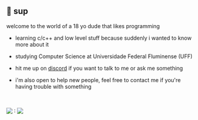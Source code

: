 ## 👋 sup

welcome to the world of a 18 yo dude that likes programming

- learning c/c++ and low level stuff because suddenly i wanted to know more about it

- studying Computer Science at Universidade Federal Fluminense (UFF)

- hit me up on [discord](https://discord.com/users/286652790326034432) if you want to talk to me or ask me something

- i'm also open to help new people, feel free to contact me if you're having trouble with something

<br>

<img align="center" src="https://github-readme-stats.vercel.app/api?username=pedrokpp&count_private=true&theme=onedark&show_icons=true&hide_border=true" /> : <img align="center" src="https://github-readme-stats.vercel.app/api/top-langs/?username=pedrokpp&layout=compact&theme=onedark&hide_border=true">

